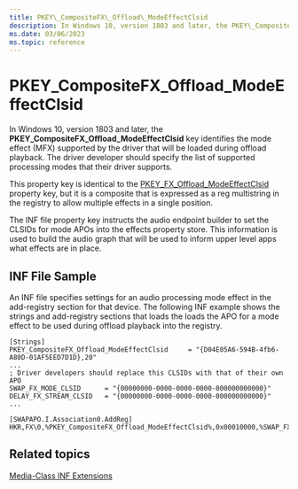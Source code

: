 ```yaml
---
title: PKEY\_CompositeFX\_Offload\_ModeEffectClsid
description: In Windows 10, version 1803 and later, the PKEY\_CompositeFX\_Offload\_ModeEffectClsid key identifies the mode effect (MFX) supported by the driver that will be loaded during offload playback.
ms.date: 03/06/2023
ms.topic: reference
---
```


# PKEY\_CompositeFX\_Offload\_ModeEffectClsid


In Windows 10, version 1803 and later, the **PKEY\_CompositeFX\_Offload\_ModeEffectClsid** key identifies the mode effect (MFX) supported by the driver that will be loaded during offload playback. The driver developer should specify the list of supported processing modes that their driver supports.

This property key is identical to the [PKEY\_FX\_Offload\_ModeEffectClsid](pkey-fx-offload-modeeffectclsid.md) property key, but it is a composite that is expressed as a reg multistring in the registry to allow multiple effects in a single position.

The INF file property key instructs the audio endpoint builder to set the CLSIDs for mode APOs into the effects property store. This information is used to build the audio graph that will be used to inform upper level apps what effects are in place.

## <span id="INF_File_Sample"></span><span id="inf_file_sample"></span><span id="INF_FILE_SAMPLE"></span>INF File Sample


An INF file specifies settings for an audio processing mode effect in the add-registry section for that device. The following INF example shows the strings and add-registry sections that loads the loads the APO for a mode effect to be used during offload playback into the registry.

```inf
[Strings]
PKEY_CompositeFX_Offload_ModeEffectClsid     = "{D04E05A6-594B-4fb6-A80D-01AF5EED7D1D},20"
...
; Driver developers should replace this CLSIDs with that of their own APO
SWAP_FX_MODE_CLSID      = "{00000000-0000-0000-0000-000000000000}"
DELAY_FX_STREAM_CLSID   = "{00000000-0000-0000-0000-000000000000}"
...
 
[SWAPAPO.I.Association0.AddReg]
HKR,FX\0,%PKEY_CompositeFX_Offload_ModeEffectClsid%,0x00010000,%SWAP_FX_MODE_CLSID%,%DELAY_FX_MODE_CLSID%

```

## Related topics


[Media-Class INF Extensions](media-class-inf-extensions.md)

 

 






